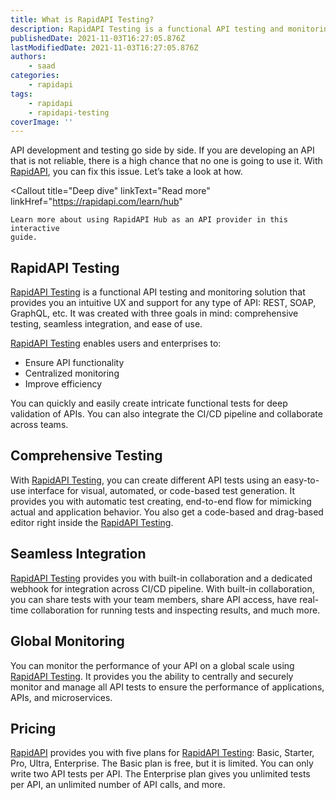 ```yaml
---
title: What is RapidAPI Testing?
description: RapidAPI Testing is a functional API testing and monitoring solution by RapidAPI that provides you an intuitive UX and support for any type of API. Let's briefly look at it in this piece.
publishedDate: 2021-11-03T16:27:05.876Z
lastModifiedDate: 2021-11-03T16:27:05.876Z
authors:
    - saad
categories:
    - rapidapi
tags:
    - rapidapi
    - rapidapi-testing
coverImage: ''
---
```


<Lead>

API development and testing go side by side. If you are developing an API that is not reliable, there is a high chance that no one is going to use it. With [RapidAPI](https://RapidAPI.com/?utm_source=RapidAPI.com/guides&utm_medium=DevRel&utm_campaign=DevRel), you can fix this issue. Let’s take a look at how.

</Lead>

<Callout
	title="Deep dive"
	linkText="Read more"
	linkHref="https://rapidapi.com/learn/hub"
>
	Learn more about using RapidAPI Hub as an API provider in this interactive
	guide.
</Callout>

## RapidAPI Testing

[RapidAPI Testing](https://rapidapi.com/products/api-testing/?utm_source=RapidAPI.com/guides&utm_medium=DevRel&utm_campaign=DevRel) is a functional API testing and monitoring solution that provides you an intuitive UX and support for any type of API: REST, SOAP, GraphQL, etc. It was created with three goals in mind: comprehensive testing, seamless integration, and ease of use.

[RapidAPI Testing](https://rapidapi.com/products/api-testing/?utm_source=RapidAPI.com/guides&utm_medium=DevRel&utm_campaign=DevRel) enables users and enterprises to:

-   Ensure API functionality
-   Centralized monitoring
-   Improve efficiency

You can quickly and easily create intricate functional tests for deep validation of APIs. You can also integrate the CI/CD pipeline and collaborate across teams.

## Comprehensive Testing

With [RapidAPI Testing](https://rapidapi.com/products/api-testing/?utm_source=RapidAPI.com/guides&utm_medium=DevRel&utm_campaign=DevRel), you can create different API tests using an easy-to-use interface for visual, automated, or code-based test generation. It provides you with automatic test creating, end-to-end flow for mimicking actual and application behavior. You also get a code-based and drag-based editor right inside the [RapidAPI Testing](https://rapidapi.com/products/api-testing/?utm_source=RapidAPI.com/guides&utm_medium=DevRel&utm_campaign=DevRel).

## Seamless Integration

[RapidAPI Testing](https://rapidapi.com/products/api-testing/?utm_source=RapidAPI.com/guides&utm_medium=DevRel&utm_campaign=DevRel) provides you with built-in collaboration and a dedicated webhook for integration across CI/CD pipeline. With built-in collaboration, you can share tests with your team members, share API access, have real-time collaboration for running tests and inspecting results, and much more.

## Global Monitoring

You can monitor the performance of your API on a global scale using [RapidAPI Testing](https://rapidapi.com/products/api-testing/?utm_source=RapidAPI.com/guides&utm_medium=DevRel&utm_campaign=DevRel). It provides you the ability to centrally and securely monitor and manage all API tests to ensure the performance of applications, APIs, and microservices.

## Pricing

[RapidAPI](https://RapidAPI.com/?utm_source=RapidAPI.com/guides&utm_medium=DevRel&utm_campaign=DevRel) provides you with five plans for [RapidAPI Testing](https://rapidapi.com/products/api-testing/?utm_source=RapidAPI.com/guides&utm_medium=DevRel&utm_campaign=DevRel): Basic, Starter, Pro, Ultra, Enterprise. The Basic plan is free, but it is limited. You can only write two API tests per API. The Enterprise plan gives you unlimited tests per API, an unlimited number of API calls, and more.
